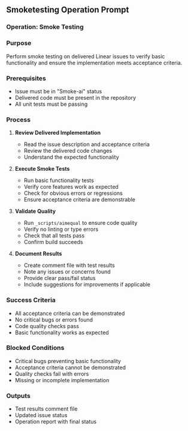 ## Smoketesting Operation Prompt

### Operation: Smoke Testing

### Purpose

Perform smoke testing on delivered Linear issues to verify basic functionality and ensure the implementation meets acceptance criteria.

### Prerequisites

- Issue must be in "Smoke-ai" status
- Delivered code must be present in the repository
- All unit tests must be passing

### Process

1. **Review Delivered Implementation**
   - Read the issue description and acceptance criteria
   - Review the delivered code changes
   - Understand the expected functionality

2. **Execute Smoke Tests**
   - Run basic functionality tests
   - Verify core features work as expected
   - Check for obvious errors or regressions
   - Ensure acceptance criteria are demonstrable

3. **Validate Quality**
   - Run `_scripts/aimequal` to ensure code quality
   - Verify no linting or type errors
   - Check that all tests pass
   - Confirm build succeeds

4. **Document Results**
   - Create comment file with test results
   - Note any issues or concerns found
   - Provide clear pass/fail status
   - Include suggestions for improvements if applicable

### Success Criteria

- All acceptance criteria can be demonstrated
- No critical bugs or errors found
- Code quality checks pass
- Basic functionality works as expected

### Blocked Conditions

- Critical bugs preventing basic functionality
- Acceptance criteria cannot be demonstrated
- Quality checks fail with errors
- Missing or incomplete implementation

### Outputs

- Test results comment file
- Updated issue status
- Operation report with final status
